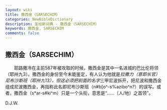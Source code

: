 ```yaml
---
layout: wiki
title: 撒西金（SARSECHIM）
categories: NewBibleDictionary
description: 圣经新词典 - 撒西金（SARSECHIM）
keywords: 撒西金, SARSECHIM
comments: false
---
```


## 撒西金（SARSECHIM）

　　耶路撒冷在主前587年被攻取的时候，撒西金是其中一名进城的巴比伦将领（耶卅九3）。撒西金的身份至今未能鉴定，有人认为他就是*拉撒力（意即长官）尼布沙斯班（耶卅九13），但这必须把前面的名字*三甲尼波拆开，把尼波和撒西金组成尼波撒西金，再指称此名即尼布沙斯班（n#b[o^-s%azibo^n?）的误写。或者，撒西金（s*ar-s#ki^m）只是一个头衔，意思是“……〔人/地〕之首领”。

D.J.W.








